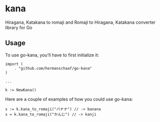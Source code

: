 kana
=======

Hiragana, Katakana to romaji and Romaji to Hiragana, Katakana converter library for Go 

Usage
-------

To use go-kana, you'll have to first initialize it:

    import (
        . "github.com/hermanschaaf/go-kana"
    )
    
    ...
    
    k := NewKana()

Here are a couple of examples of how you could use go-kana:

    s := k.kana_to_romaji("バナナ") // -> banana
    s = k.kana_to_romaji("かんじ") // -> kanji
